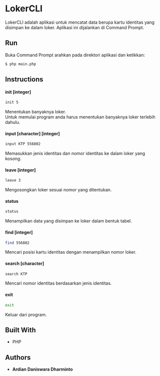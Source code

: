 # LokerCLI
LokerCLI adalah aplikasi untuk mencatat data berupa kartu identitas yang disimpan ke dalam loker. Aplikasi ini dijalankan di Command Prompt.

## Run
Buka Command Prompt arahkan pada direktori aplikasi dan ketikkan:
```bash
$ php main.php
```

## Instructions
#### init [integer]
```bash
init 5
```
Menentukan banyaknya loker. <br>
Untuk memulai program anda harus menentukan banyaknya loker terlebih dahulu.
#### input [character] [integer]
```bash
input KTP 556802
```
Memasukkan jenis identitas dan nomor identitas ke dalam loker yang kosong.
#### leave [integer]
```bash
leave 3
```
Mengosongkan loker sesuai nomor yang ditentukan.
#### status
```bash
status
```
Menampilkan data yang disimpan ke loker dalam bentuk tabel.
#### find [integer]
```bash
find 556802
```
Mencari posisi kartu identitas dengan menampilkan nomor loker.
#### search [character]
```bash
search KTP
```
Mencari nomor identitas berdasarkan jenis identitas.
#### exit
```bash
exit
```
Keluar dari program.

## Built With
* PHP

## Authors
* **Ardian Daniswara Dharminto**
